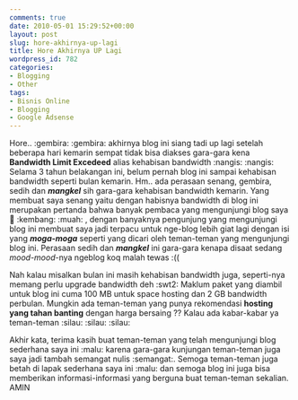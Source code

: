 ```yaml
---
comments: true
date: 2010-05-01 15:29:52+00:00
layout: post
slug: hore-akhirnya-up-lagi
title: Hore Akhirnya UP Lagi
wordpress_id: 782
categories:
- Blogging
- Other
tags:
- Bisnis Online
- Blogging
- Google Adsense
---
```


Hore..  :gembira:  :gembira: akhirnya blog ini siang tadi up lagi setelah beberapa hari kemarin sempat tidak bisa diakses gara-gara kena **Bandwidth Limit Excedeed** alias kehabisan bandwidth  :nangis: :nangis: Selama 3 tahun belakangan ini, belum pernah blog ini sampai kehabisan bandwidth seperti bulan kemarin. Hm.. ada perasaan senang, gembira, sedih dan _**mangkel**_ sih gara-gara kehabisan bandwidth kemarin. Yang membuat saya senang yaitu dengan habisnya bandwidth di blog ini merupakan pertanda bahwa banyak pembaca yang mengunjungi blog saya  :kiss:  :kembang:  :muah: , dengan banyaknya pengunjung yang mengunjungi blog ini membuat saya jadi terpacu untuk nge-blog lebih giat lagi dengan isi yang **_moga-moga_** seperti yang dicari oleh teman-teman yang mengunjungi blog ini. Perasaan sedih dan _**mangkel**_ ini gara-gara kenapa disaat sedang _mood-mood_-nya ngeblog koq malah tewas :((

Nah kalau misalkan bulan ini masih kehabisan bandwidth juga, seperti-nya memang perlu upgrade bandwidth deh :swt2:  Maklum paket yang diambil untuk blog ini cuma 100 MB untuk space hosting dan 2 GB bandwidth perbulan. Mungkin ada teman-teman yang punya rekomendasi **hosting yang tahan banting** dengan harga bersaing ??  Kalau ada kabar-kabar ya teman-teman :silau: :silau: :silau:

Akhir kata, terima kasih buat teman-teman yang telah mengunjungi blog sederhana saya ini :malu: karena gara-gara kunjungan teman-teman juga saya jadi tambah semangat nulis :semangat:. Semoga teman-teman juga betah di lapak sederhana saya ini  :malu: dan semoga blog ini juga bisa memberikan informasi-informasi yang berguna buat teman-teman sekalian. AMIN 

